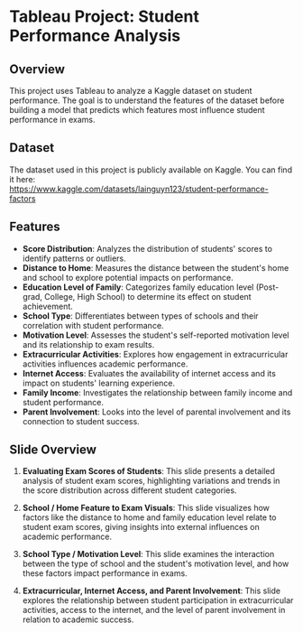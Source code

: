 # Tableau Project: Student Performance Analysis

## Overview

This project uses Tableau to analyze a Kaggle dataset on student performance. The goal is to understand the features of the dataset before building a model that predicts which features most influence student performance in exams.

## Dataset
The dataset used in this project is publicly available on Kaggle. You can find it here:  
https://www.kaggle.com/datasets/lainguyn123/student-performance-factors

## Features

- **Score Distribution**: Analyzes the distribution of students' scores to identify patterns or outliers.
- **Distance to Home**: Measures the distance between the student's home and school to explore potential impacts on performance.
- **Education Level of Family**: Categorizes family education level (Post-grad, College, High School) to determine its effect on student achievement.
- **School Type**: Differentiates between types of schools and their correlation with student performance.
- **Motivation Level**: Assesses the student's self-reported motivation level and its relationship to exam results.
- **Extracurricular Activities**: Explores how engagement in extracurricular activities influences academic performance.
- **Internet Access**: Evaluates the availability of internet access and its impact on students' learning experience.
- **Family Income**: Investigates the relationship between family income and student performance.
- **Parent Involvement**: Looks into the level of parental involvement and its connection to student success.

## Slide Overview

1. **Evaluating Exam Scores of Students**: This slide presents a detailed analysis of student exam scores, highlighting variations and trends in the score distribution across different student categories.
   
2. **School / Home Feature to Exam Visuals**: This slide visualizes how factors like the distance to home and family education level relate to student exam scores, giving insights into external influences on academic performance.

3. **School Type / Motivation Level**: This slide examines the interaction between the type of school and the student's motivation level, and how these factors impact performance in exams.

4. **Extracurricular, Internet Access, and Parent Involvement**: This slide explores the relationship between student participation in extracurricular activities, access to the internet, and the level of parent involvement in relation to academic success.

